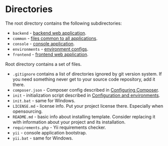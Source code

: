 Directories
===========

The root directory contains the following subdirectories:

- `backend` - [backend web application](structure-applications.md).
- `common` - [files common to all applications](structure-applications.md).
- `console` - [console application](structure-applications.md).
- `environments` - [environment configs](structure-environments.md).
- `frontend` - [frontend web application](structure-applications.md).

Root directory contains a set of files.

- `.gitignore` contains a list of directories ignored by git version system. If you need something never get to your source
  code repository, add it there.
- `composer.json` - Composer config described in [Configuring Composer](start-composer.md).
- `init` - initialization script described in [Configuration and environments](structure-environments.md).
- `init.bat` - same for Windows.
- `LICENSE.md` - license info. Put your project license there. Especially when opensourcing.
- `README.md` - basic info about installing template. Consider replacing it with information about your project and its
  installation.
- `requirements.php` - Yii requirements checker.
- `yii` - console application bootstrap.
- `yii.bat` - same for Windows.
